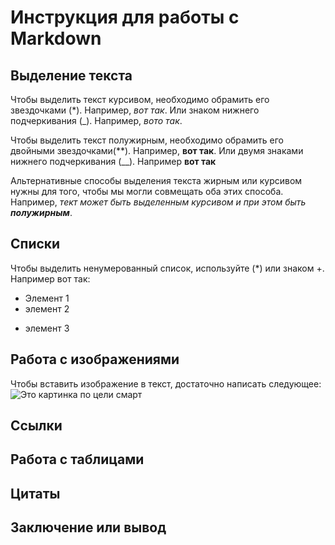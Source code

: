 # Инструкция для работы с Markdown

 ## Выделение текста

 Чтобы выделить текст курсивом, необходимо обрамить его звездочками (*). Например, *вот так*. Или знаком нижнего подчеркивания (_). Например, _вото так_.

 Чтобы выделить текст полужирным, необходимо обрамить его двойными звездочками(**). Например, **вот так**. Или двумя знаками нижнего подчеркивания (__). Например __вот так__

 Альтернативные способы выделения текста жирным или курсивом нужны для того, чтобы мы могли совмещать оба этих способа. Например, _тект может быть выделенным курсивом и при этом быть **полужирным**_.



 ## Списки

 Чтобы выделить ненумерованный список, используйте (*) или знаком +. Например вот так:
 * Элемент 1
 * элемент 2
 + элемент 3

 ## Работа с изображениями

 Чтобы вставить изображение в текст, достаточно написать следующее:
 ![Это картинка по цели смарт](картинка%20.png)

 ## Ссылки

 ## Работа с таблицами

 ## Цитаты

 ## Заключение или вывод